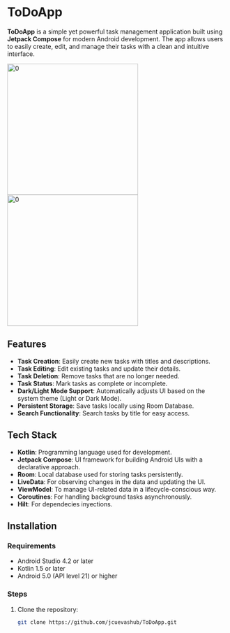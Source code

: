 # ToDoApp

**ToDoApp** is a simple yet powerful task management application built using **Jetpack Compose** for modern Android development. The app allows users to easily create, edit, and manage their tasks with a clean and intuitive interface.

<img src="https://github.com/user-attachments/assets/205b651b-74dd-41df-aea6-a1695aa7b707" alt="0" width="300">

<img src="https://github.com/user-attachments/assets/d386e29e-67a4-4ff3-a466-53d0117c33ac" alt="0" width="300">

## Features

- **Task Creation**: Easily create new tasks with titles and descriptions.
- **Task Editing**: Edit existing tasks and update their details.
- **Task Deletion**: Remove tasks that are no longer needed.
- **Task Status**: Mark tasks as complete or incomplete.
- **Dark/Light Mode Support**: Automatically adjusts UI based on the system theme (Light or Dark Mode).
- **Persistent Storage**: Save tasks locally using Room Database.
- **Search Functionality**: Search tasks by title for easy access.

## Tech Stack

- **Kotlin**: Programming language used for development.
- **Jetpack Compose**: UI framework for building Android UIs with a declarative approach.
- **Room**: Local database used for storing tasks persistently.
- **LiveData**: For observing changes in the data and updating the UI.
- **ViewModel**: To manage UI-related data in a lifecycle-conscious way.
- **Coroutines**: For handling background tasks asynchronously.
- **Hilt**: For dependecies inyections.

## Installation

### Requirements

- Android Studio 4.2 or later
- Kotlin 1.5 or later
- Android 5.0 (API level 21) or higher

### Steps

1. Clone the repository:

   ```bash
   git clone https://github.com/jcuevashub/ToDoApp.git
